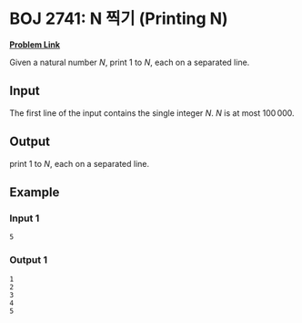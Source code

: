 # BOJ 2741: N 찍기 (Printing N)

[**Problem Link**](https://www.acmicpc.net/problem/2741)

Given a natural number $N$, print $1$ to $N$, each on a separated line.

## Input

The first line of the input contains the single integer $N$. $N$ is at most $100\,000$.

## Output

print $1$ to $N$, each on a separated line.

## Example

### Input 1

```
5
```

### Output 1

```
1
2
3
4
5
```